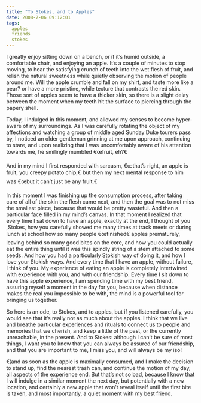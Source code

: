 ```yaml
---
title: "To Stokes, and to Apples"
date: 2008-7-06 09:12:01
tags:
  apples
  friends
  stokes
---
```



I greatly enjoy sitting down on a bench, or if it’s humid outside, a comfortable chair, and enjoying an apple. It’s a couple of minutes to stop moving, to hear the satisfying crunch of teeth into the wet flesh of fruit, and relish the natural sweetness while quietly observing the motion of people around me. Will the apple crumble and fall on my shirt, and taste more like a pear? or have a more pristine, while texture that contrasts the red skin. Those sort of apples seem to have a thicker skin, so there is a slight delay between the moment when my teeth hit the surface to piercing through the papery shell.

Today, I indulged in this moment, and allowed my senses to become hyper-aware of my surroundings. As I was carefully rotating the object of my affections and watching a group of middle aged Sunday Duke tourers pass by, I noticed an older gentleman grinning at me upon approach, continuing to stare, and upon realizing that I was uncomfortably aware of his attention towards me, he smilingly mumbled €œfruit, eh?€

And in my mind I first responded with sarcasm, €œthat’s right, an apple is fruit, you creepy potato chip,€ but then my next mental response to him was €œbut it can’t just be any fruit.€

In this moment I was finishing up the consumption process, after taking care of all of the skin the flesh came next, and then the goal was to not miss the smallest piece, because that would be pretty wasteful. And then a particular face filled in my mind’s canvas. In that moment I realized that every time I sat down to have an apple, exactly at the end, I thought of you ,Stokes, how you carefully showed me many times at track meets or during lunch at school how so many people €œfinished€ apples prematurely, leaving behind so many good bites on the core, and how you could actually eat the entire thing until it was this spindly string of a stem attached to some seeds. And how you had a particularly Stokish way of doing it, and how I love your Stokish ways. And every time that I have an apple, without failure, I think of you. My experience of eating an apple is completely intertwined with experience with you, and with our friendship. Every time I sit down to have this apple experience, I am spending time with my best friend, assuring myself a moment in the day for you, because when distance makes the real you impossible to be with, the mind is a powerful tool for bringing us together.

So here is an ode, to Stokes, and to apples, but if you listened carefully, you would see that it’s really not as much about the apples. I think that we live and breathe particular experiences and rituals to connect us to people and memories that we cherish, and keep a little of the past, or the currently unreachable, in the present. And to Stokes: although I can’t be sure of most things, I want you to know that you can always be assured of our friendship, and that you are important to me, I miss you, and will always be my iso!

€¦and as soon as the apple is maximally consumed, and I make the decision to stand up, find the nearest trash can, and continue the motion of my day, all aspects of the experience end. But that’s not so bad, because I know that I will indulge in a similar moment the next day, but potentially with a new location, and certainly a new apple that won’t reveal itself until the first bite is taken, and most importantly, a quiet moment with my best friend.


